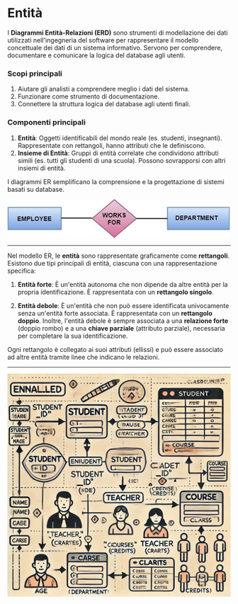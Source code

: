 # Entità

I **Diagrammi Entità-Relazioni (ERD)** sono strumenti di modellazione dei dati utilizzati nell'ingegneria del software per rappresentare il modello concettuale dei dati di un sistema informativo. Servono per comprendere, documentare e comunicare la logica del database agli utenti.

### Scopi principali

1. Aiutare gli analisti a comprendere meglio i dati del sistema.
2. Funzionare come strumento di documentazione.
3. Connettere la struttura logica del database agli utenti finali.

### Componenti principali

1. **Entità**: Oggetti identificabili del mondo reale (es. studenti, insegnanti). Rappresentate con rettangoli, hanno attributi che le definiscono.
2. **Insieme di Entità**: Gruppi di entità correlate che condividono attributi simili (es. tutti gli studenti di una scuola). Possono sovrapporsi con altri insiemi di entità.

I diagrammi ER semplificano la comprensione e la progettazione di sistemi basati su database.

![Alt text](image.C6W8X2.png)

---

Nel modello ER, le **entità** sono rappresentate graficamente come **rettangoli**. Esistono due tipi principali di entità, ciascuna con una rappresentazione specifica:

1. **Entità forte**: È un'entità autonoma che non dipende da altre entità per la propria identificazione. È rappresentata con un **rettangolo singolo**.

2. **Entità debole**: È un'entità che non può essere identificata univocamente senza un'entità forte associata. È rappresentata con un **rettangolo doppio**. Inoltre, l'entità debole è sempre associata a una **relazione forte** (doppio rombo) e a una **chiave parziale** (attributo parziale), necessaria per completare la sua identificazione.

Ogni rettangolo è collegato ai suoi attributi (ellissi) e può essere associato ad altre entità tramite linee che indicano le relazioni.

---

![diagramma](diagramma-er.webp)